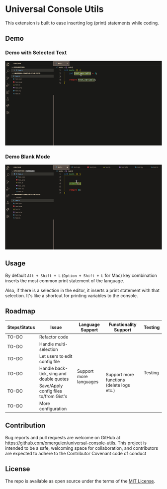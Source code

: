 # Universal Console Utils

This extension is built to ease inserting log (print) statements while coding.

## Demo

### Demo with Selected Text

<img src="./assets/images/extension-demo-with-text.gif" />

### Demo Blank Mode

<img src="./assets/images/extension-demo-blank.gif" />

## Usage

By default `Alt + Shift + L` (`Option + Shift + L` for Mac) key combination inserts the most common print statement of the language.

Also, if there is a selection in the editor, it inserts a print statement with that selection. It's like a shortcut for printing variables to the console.

## Roadmap

<table>
    <thead>
        <tr>
            <th>Steps/Status</th>
            <th>Issue</th>
            <th>Language Support</th>
            <th>Functionality Support</th>
            <th>Testing</th>
        </tr>
    </thead>
    <tbody>
        <tr>
            <td>TO-DO</td>
            <td>Refactor code</td>
            <td></td>
            <td></td>
            <td rowspan=6>Testing</td>
        </tr>
        <tr>
            <td>TO-DO</td>
            <td>Handle multi-selection</td>
            <td rowspan=5>Support more languages</td>
        </tr>
        <tr>
            <td>TO-DO</td>
            <td>Let users to edit config file</td>
            <td rowspan=4>Support more functions (delete logs etc.)</td>
        </tr>
        <tr>
            <td>TO-DO</td>
            <td>Handle back-tick, sing and double quotes</td>
        </tr>
        <tr>
            <td>TO-DO</td>
            <td>Save/Apply config files to/from Gist's</td>
        </tr>
        <tr>
            <td>TO-DO</td>
            <td>More configuration</td>
        </tr>
    </tbody>
</table>

## Contribution

Bug reports and pull requests are welcome on GitHub at https://github.com/omergulen/universal-console-utils. This project is intended to be a safe, welcoming space for collaboration, and contributors are expected to adhere to the Contributor Covenant code of conduct

## License

The repo is available as open source under the terms of the [MIT License](http://opensource.org/licenses/MIT).

